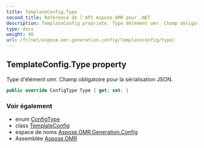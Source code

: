 ```yaml
---
title: TemplateConfig.Type
second_title: Référence de l'API Aspose.OMR pour .NET
description: TemplateConfig propriété. Type délément omr. Champ obligatoire pour la sérialisation JSON.
type: docs
weight: 40
url: /fr/net/aspose.omr.generation.config/templateconfig/type/
---
```

## TemplateConfig.Type property

Type d'élément omr. Champ obligatoire pour la sérialisation JSON.

```csharp
public override ConfigType Type { get; set; }
```

### Voir également

* enum [ConfigType](../../../aspose.omr.generation.config.enums/configtype/)
* class [TemplateConfig](../)
* espace de noms [Aspose.OMR.Generation.Config](../../templateconfig/)
* Assemblée [Aspose.OMR](../../../)


